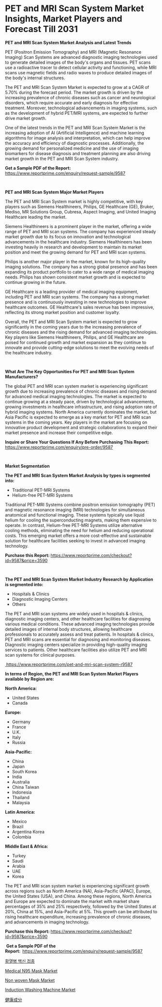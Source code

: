 <p><h1>PET and MRI Scan System Market Insights, Market Players and Forecast Till 2031</h1></p><p><strong>PET and MRI Scan System Market Analysis and Latest Trends</strong></p>
<p><p>PET (Positron Emission Tomography) and MRI (Magnetic Resonance Imaging) Scan Systems are advanced diagnostic imaging technologies used to generate detailed images of the body's organs and tissues. PET scans use a radioactive tracer to detect cellular activity and functioning, while MRI scans use magnetic fields and radio waves to produce detailed images of the body's internal structures.</p><p>The PET and MRI Scan System Market is expected to grow at a CAGR of 5.70% during the forecast period. The market growth is driven by the increasing prevalence of chronic diseases such as cancer and neurological disorders, which require accurate and early diagnosis for effective treatment. Moreover, technological advancements in imaging systems, such as the development of hybrid PET/MRI systems, are expected to further drive market growth.</p><p>One of the latest trends in the PET and MRI Scan System Market is the increasing adoption of AI (Artificial Intelligence) and machine learning algorithms for image analysis and interpretation, which can help improve the accuracy and efficiency of diagnostic processes. Additionally, the growing demand for personalized medicine and the use of imaging biomarkers for disease diagnosis and treatment planning are also driving market growth in the PET and MRI Scan System industry.</p></p>
<p><strong>Get a Sample PDF of the Report:&nbsp;</strong> <a href="https://www.reportprime.com/enquiry/request-sample/9587">https://www.reportprime.com/enquiry/request-sample/9587</a></p>
<p>&nbsp;</p>
<p><strong>PET and MRI Scan System Major Market Players</strong></p>
<p><p>The PET and MRI Scan System market is highly competitive, with key players such as Siemens Healthineers, Philips, GE Healthcare (GE), Bruker, Mediso, MR Solutions Group, Cubresa, Aspect Imaging, and United Imaging Healthcare leading the market.</p><p>Siemens Healthineers is a prominent player in the market, offering a wide range of PET and MRI scan systems. The company has experienced steady market growth due to its focus on innovation and technological advancements in the healthcare industry. Siemens Healthineers has been investing heavily in research and development to maintain its market position and meet the growing demand for PET and MRI scan systems.</p><p>Philips is another major player in the market, known for its high-quality imaging solutions. The company has a strong global presence and has been expanding its product portfolio to cater to a wide range of medical imaging needs. Philips has shown consistent market growth and is expected to continue growing in the future.</p><p>GE Healthcare is a leading provider of medical imaging equipment, including PET and MRI scan systems. The company has a strong market presence and is continuously investing in new technologies to improve healthcare outcomes. GE Healthcare's sales revenue has been impressive, reflecting its strong market position and customer loyalty.</p><p>Overall, the PET and MRI Scan System market is expected to grow significantly in the coming years due to the increasing prevalence of chronic diseases and the rising demand for advanced imaging technologies. Key players like Siemens Healthineers, Philips, and GE Healthcare are poised for continued growth and market expansion as they continue to innovate and provide cutting-edge solutions to meet the evolving needs of the healthcare industry.</p></p>
<p>&nbsp;</p>
<p><strong>What Are The Key Opportunities For PET and MRI Scan System Manufacturers?</strong></p>
<p><p>The global PET and MRI scan system market is experiencing significant growth due to increasing prevalence of chronic diseases and rising demand for advanced medical imaging technologies. The market is expected to continue growing at a steady pace, driven by technological advancements, growing investments in healthcare infrastructure, and rising adoption rate of hybrid imaging systems. North America currently dominates the market, but Asia Pacific is expected to emerge as a key market for PET and MRI scan systems in the coming years. Key players in the market are focusing on innovative product development and strategic collaborations to expand their market presence and increase their competitive edge.</p></p>
<p><strong>Inquire or Share Your Questions If Any Before Purchasing This Report:</strong> <a href="https://www.reportprime.com/enquiry/pre-order/9587">https://www.reportprime.com/enquiry/pre-order/9587</a></p>
<p>&nbsp;</p>
<p><strong>Market Segmentation</strong></p>
<p><strong>The PET and MRI Scan System Market Analysis by types is segmented into:</strong></p>
<p><ul><li>Traditional PET-MRI Systems</li><li>Helium-free PET-MRI Systems</li></ul></p>
<p><p>Traditional PET-MRI Systems combine positron emission tomography (PET) and magnetic resonance imaging (MRI) technologies for simultaneous anatomical and functional imaging. These systems typically use liquid helium for cooling the superconducting magnets, making them expensive to operate. In contrast, Helium-free PET-MRI Systems utilize alternative cooling methods, eliminating the need for helium and reducing operational costs. This emerging market offers a more cost-effective and sustainable solution for healthcare facilities seeking to invest in advanced imaging technology.</p></p>
<p><strong>Purchase this Report:&nbsp;</strong><a href="https://www.reportprime.com/checkout?id=9587&price=3590">https://www.reportprime.com/checkout?id=9587&price=3590</a></p>
<p>&nbsp;</p>
<p><strong>The PET and MRI Scan System Market Industry Research by Application is segmented into:</strong></p>
<p><ul><li>Hospitals & Clinics</li><li>Diagnostic Imaging Centers</li><li>Others</li></ul></p>
<p><p>The PET and MRI scan systems are widely used in hospitals & clinics, diagnostic imaging centers, and other healthcare facilities for diagnosing various medical conditions. These advanced imaging technologies provide detailed images of internal body structures, allowing healthcare professionals to accurately assess and treat patients. In hospitals & clinics, PET and MRI scans are essential for diagnosing and monitoring diseases. Diagnostic imaging centers specialize in providing high-quality imaging services to patients. Other healthcare facilities also utilize PET and MRI scan systems for clinical purposes.</p></p>
<p><a href="https://www.reportprime.com/pet-and-mri-scan-system-r9587">&nbsp;https://www.reportprime.com/pet-and-mri-scan-system-r9587</a></p>
<p><strong>In terms of Region, the PET and MRI Scan System Market Players available by Region are:</strong></p>
<p>
    <p> <strong> North America: </strong>
        <ul>
            <li>United States</li>
            <li>Canada</li>
        </ul>
        </p> 
    <p> <strong> Europe: </strong>
        <ul>
            <li>Germany</li>
            <li>France</li>
            <li>U.K.</li>
            <li>Italy</li>
            <li>Russia</li>
        </ul>
        </p> 
    <p> <strong> Asia-Pacific: </strong>
        <ul>
            <li>China</li>
            <li>Japan</li>
            <li>South Korea</li>
            <li>India</li>
            <li>Australia</li>
            <li>China Taiwan</li>
            <li>Indonesia</li>
            <li>Thailand</li>
            <li>Malaysia</li>
        </ul>
        </p> 
    <p> <strong> Latin America: </strong>
        <ul>
            <li>Mexico</li>
            <li>Brazil</li>
            <li>Argentina Korea</li>
            <li>Colombia</li>
        </ul>
        </p> 
    <p> <strong> Middle East & Africa: </strong>
        <ul>
            <li>Turkey</li>
            <li>Saudi</li>
            <li>Arabia</li>
            <li>UAE</li>
            <li>Korea</li>
        </ul>
    </p>
    </p>
<p><p>The PET and MRI scan system market is experiencing significant growth across regions such as North America (NA), Asia-Pacific (APAC), Europe, the United States (USA), and China. Among these regions, North America and Europe are expected to dominate the market with market share percentages of 35% and 25% respectively, followed by the United States at 20%, China at 15%, and Asia-Pacific at 5%. This growth can be attributed to rising healthcare expenditure, increasing prevalence of chronic diseases, and advancements in imaging technology.</p></p>
<p><strong>Purchase this Report: </strong><a href="https://www.reportprime.com/checkout?id=9587&price=3590">https://www.reportprime.com/checkout?id=9587&price=3590</a></p>
<p>&nbsp;<strong>Get a Sample PDF of the Report:&nbsp;&nbsp;</strong><a href="https://www.reportprime.com/enquiry/request-sample/9587">https://www.reportprime.com/enquiry/request-sample/9587</a></p>
<p><strong></strong></p>
<p><p><a href="https://github.com/TrevorKruvalis5678/Market-Research-Report-List-1/blob/main/713175473875.md">황열병 백신 접종</a></p><p><a href="https://github.com/cameroneffertz/Market-Research-Report-List-1/blob/main/medical-n95-mask-market.md">Medical N95 Mask Market</a></p><p><a href="https://github.com/mbisetmhermsr/Market-Research-Report-List-2/blob/main/non-woven-mask-market.md">Non woven Mask Market</a></p><p><a href="https://issuu.com/reportprime-2/docs/induction-washing-machine-market-size-2030.pptx">Induction Washing Machine Market</a></p><p><a href="https://github.com/laurenreichert/Market-Research-Report-List-1/blob/main/873778278683.md">健康成分</a></p></p>